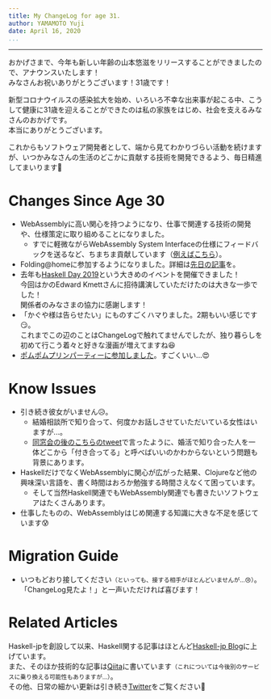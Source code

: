 ```yaml
---
title: My ChangeLog for age 31.
author: YAMAMOTO Yuji
date: April 16, 2020
...
```

---

おかげさまで、今年も新しい年齢の山本悠滋をリリースすることができましたので、アナウンスいたします！  
みなさんお祝いありがとうございます！31歳です！

新型コロナウイルスの感染拡大を始め、いろいろ不幸な出来事が起こる中、こうして健康に31歳を迎えることができたのは私の家族をはじめ、社会を支えるみなさんのおかげです。  
本当にありがとうございます。

これからもソフトウェア開発者として、端から見てわかりづらい活動を続けますが、いつかみなさんの生活のどこかに貢献する技術を開発できるよう、毎日精進してまいります💪

# Changes Since Age 30

- WebAssemblyに高い関心を持つようになり、仕事で関連する技術の開発や、仕様策定に取り組めることになりました。
    - すでに軽微ながらWebAssembly System Interfaceの仕様にフィードバックを送るなど、ちまちま貢献しています（[例えばこちら](https://github.com/WebAssembly/WASI/pull/222)）。
- Folding@homeに参加するようになりました。詳細は[先日の記事](/posts/2020/01-folding-at-home.html)を。
- 去年も[Haskell Day 2019](https://techplay.jp/event/727059)という大きめのイベントを開催できました！  
  今回はかのEdward Kmettさんに招待講演していただけたのは大きな一歩でした！  
  関係者のみなさまの協力に感謝します！
- 「かぐや様は告らせたい」にものすごくハマりました。2期もいい感じです😏。  
  これまでこの辺のことはChangeLogで触れてませんでしたが、独り暮らしを初めて行こう着々と好きな漫画が増えてますね😆
- [ポムポムプリンパーティーに参加しました](https://twitter.com/purin_sanrio/status/1203910932214079488)。すごくいい...😍

# Know Issues

- 引き続き彼女がいません😥。
    - 結婚相談所で知り合って、何度かお話しさせていただいている女性はいますが...。
    - [同窓会の後のこちらのtweet](https://twitter.com/igrep/status/1216517650437697536)で言ったように、婚活で知り合った人を一体どこから「付き合ってる」と呼べばいいのかわからないという問題も背景にあります。
- HaskellだけでなくWebAssemblyに関心が広がった結果、Clojureなど他の興味深い言語を、書く時間はおろか勉強する時間さえなくて困っています。
    - そして当然Haskell関連でもWebAssembly関連でも書きたいソフトウェアはたくさんあります。
- 仕事したものの、WebAssemblyはじめ関連する知識に大きな不足を感じています😰

# Migration Guide

- いつもどおり接してください<small>（といっても、接する相手がほとんどいませんが...😢）</small>。  
  「ChangeLog見たよ！」と一声いただければ喜びます！

# Related Articles

Haskell-jpを創設して以来、Haskell関する記事はほとんど[Haskell-jp Blog](https://haskell.jp/blog/)に上げています。  
また、そのほか技術的な記事は[Qiita](https://qiita.com/igrep)に書いています<small>（これについては今後別のサービスに乗り換える可能性もありますが...）</small>。  
その他、日常の細かい更新は引き続き[Twitter](https://twitter.com/igrep)をご覧ください🙏

